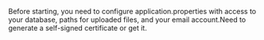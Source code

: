 Before starting, you need to configure application.properties with access to your database, paths for uploaded files, and your email account.Need to generate a self-signed certificate or get it.
